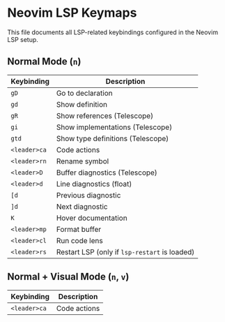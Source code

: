 # Neovim LSP Keymaps

This file documents all LSP-related keybindings configured in the Neovim LSP setup.

## Normal Mode (`n`)

| Keybinding   | Description                                   |
| ------------ | --------------------------------------------- |
| `gD`         | Go to declaration                             |
| `gd`         | Show definition                               |
| `gR`         | Show references (Telescope)                   |
| `gi`         | Show implementations (Telescope)              |
| `gtd`        | Show type definitions (Telescope)             |
| `<leader>ca` | Code actions                                  |
| `<leader>rn` | Rename symbol                                 |
| `<leader>D`  | Buffer diagnostics (Telescope)                |
| `<leader>d`  | Line diagnostics (float)                      |
| `[d`         | Previous diagnostic                           |
| `]d`         | Next diagnostic                               |
| `K`          | Hover documentation                           |
| `<leader>mp` | Format buffer                                 |
| `<leader>cl` | Run code lens                                 |
| `<leader>rs` | Restart LSP (only if `lsp-restart` is loaded) |

## Normal + Visual Mode (`n`, `v`)

| Keybinding   | Description  |
| ------------ | ------------ |
| `<leader>ca` | Code actions |
